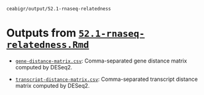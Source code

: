 `ceabigr/output/52.1-rnaseq-relatedness`

# Outputs from [`52.1-rnaseq-relatedness.Rmd`](https://github.com/sr320/ceabigr/tree/main/code/52.1-rnaseq-relatedness.Rmd)

- [`gene-distance-matrix.csv`](https://github.com/sr320/ceabigr/tree/main/output/52.1-rnaseq-relatedness/gene-distance-matrix.csv): Comma-separated gene distance matrix computed by DESeq2.

- [`transcript-distance-matrix.csv`](https://github.com/sr320/ceabigr/tree/main/output/52.1-rnaseq-relatedness/transcript-distance-matrix.csv): Comma-separated transcript distance matrix computed by DESeq2.
